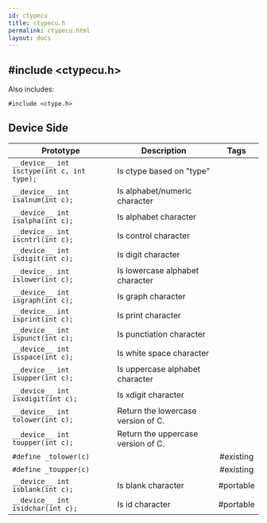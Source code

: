 ```yaml
---
id: ctypecu
title: ctypecu.h
permalink: ctypecu.html
layout: docs
---
```


## #include <ctypecu.h>

Also includes:
```
#include <ctype.h>
```

## Device Side
Prototype | Description | Tags
--- | --- | :---:
```__device__ int isctype(int c, int type);``` | Is ctype based on "type"
```__device__ int isalnum(int c);``` | Is alphabet/numeric character
```__device__ int isalpha(int c);``` | Is alphabet character
```__device__ int iscntrl(int c);``` | Is control character
```__device__ int isdigit(int c);``` | Is digit character
```__device__ int islower(int c);``` | Is lowercase alphabet character
```__device__ int isgraph(int c);``` | Is graph character
```__device__ int isprint(int c);``` | Is print character
```__device__ int ispunct(int c);``` | Is punctiation character
```__device__ int isspace(int c);``` | Is white space character
```__device__ int isupper(int c);``` | Is uppercase alphabet character
```__device__ int isxdigit(int c);``` | Is xdigit character
```__device__ int tolower(int c);``` | Return the lowercase version of C.
```__device__ int toupper(int c);``` | Return the uppercase version of C.
```#define _tolower(c)``` | | #existing
```#define _toupper(c)``` | | #existing
```__device__ int isblank(int c);``` | Is blank character | #portable
```__device__ int isidchar(int c);``` | Is id character | #portable
